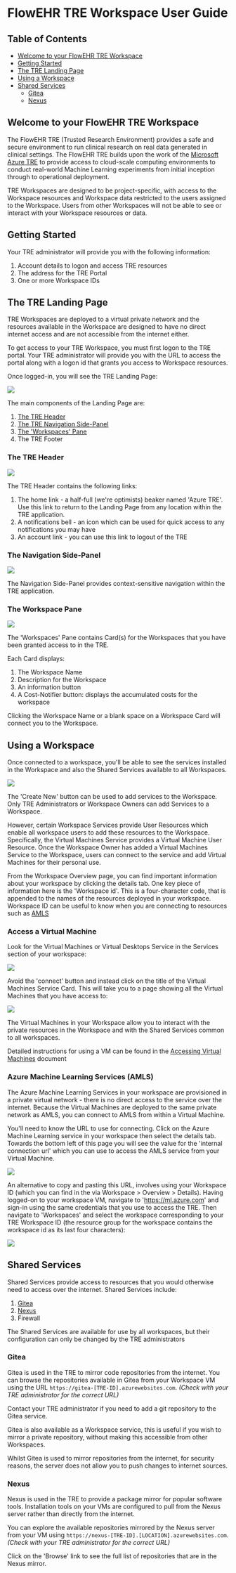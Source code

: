 # FlowEHR TRE Workspace User Guide

## Table of Contents

- [Welcome to your FlowEHR TRE Workspace](#welcome-to-your-flowehr-tre-workspace)
- [Getting Started](#getting-started)
- [The TRE Landing Page](#the-tre-landing-page)
- [Using a Workspace](#using-a-workspace)
- [Shared Services](#shared-services)
    - [Gitea](#gitea)
    - [Nexus](#nexus)

## Welcome to your FlowEHR TRE Workspace

The FlowEHR TRE (Trusted Research Environment) provides a safe and secure
environment to run clinical research on real data generated in
clinical settings. The FlowEHR TRE builds upon the work of the
[Microsoft Azure TRE](https://github.com/microsoft/AzureTRE) to provide
access to cloud-scale computing environments to conduct
real-world Machine Learning experiments from initial inception through
to operational deployment.

TRE Workspaces are designed to be project-specific, with access to the Workspace
resources and Workspace data restricted to the users assigned to the Workspace.
Users from other Workspaces will not be able to see or interact with your
Workspace resources or data.

## Getting Started

Your TRE administrator will provide you with the following information:
1) Account details to logon and access TRE resources
2) The address for the TRE Portal
3) One or more Workspace IDs


## The TRE Landing Page

TRE Workspaces are deployed to a virtual private network and the resources
available in the Workspace are designed to have no direct internet access and
are not accessible from the internet either.

To get access to your TRE Workspace, you must first logon to the TRE portal.
Your TRE administrator will provide you with the URL to access the portal along
with a logon id that grants you access to Workspace resources.

Once logged-in, you will see the TRE Landing Page:

![](assets/tre-landing-page.png)

The main components of the Landing Page are:

1. [The TRE Header](#the-tre-header)
2. [The TRE Navigation Side-Panel](#the-navigation-side-panel)
3. [The 'Workspaces' Pane](#the-workspace-pane)
4. The TRE Footer

### The TRE Header

![](assets/tre-header.png)

The TRE Header contains the following links:

1. The home link - a half-full (we're optimists) beaker named 'Azure TRE'. Use this link to return to the Landing Page from any location within the TRE application. 
2. A notifications bell - an icon which can be used for quick access to any notifications you may have
3. An account link - you can use this link to logout of the TRE 

### The Navigation Side-Panel

![](assets/side-panel.png)

The Navigation Side-Panel provides context-sensitive navigation within the TRE application. 

### The Workspace Pane

![](assets/workspace-pane.png)

The 'Workspaces' Pane contains Card(s) for the Workspaces that you have been granted access to in the TRE.

Each Card displays:

1. The Workspace Name
2. Description for the Workspace
3. An information button
4. A Cost-Notifier button: displays the accumulated costs for the workspace

Clicking the Workspace Name or a blank space on a Workspace Card will connect you to the Workspace. 


## Using a Workspace

Once connected to a workspace, you'll be able to see the services installed in
the Workspace and also the Shared Services available to all Workspaces.

![](assets/workspace-services.png)

The 'Create New' button can be used to add services to the Workspace. 
Only TRE Administrators or Workspace Owners can add Services to a Workspace.

However, certain Workspace Services provide User Resources which enable all
workspace users to add these resources to the Workspace. Specifically,
the Virtual Machines Service provides a Virtual Machine User Resource. Once
the Workspace Owner has added a Virtual Machines Service to the Workspace,
users can connect to the service and add Virtual Machines for their personal
use.

From the Workspace Overview page, you can find important information about your
workspace by clicking the details tab. One key piece of information here is the 
'Workspace id'. This is a four-character code, that is appended to the names of 
the resources deployed in your workspace. Workspace ID can be useful to know when
you are connecting to resources such as [AMLS](#azure-machine-learning-services-amls)

### Access a Virtual Machine

Look for the Virtual Machines or Virtual Desktops Service in the Services 
section of your workspace:

![](assets/vm-service.png)

Avoid the 'connect' button and instead click on the title of the Virtual Machines
Service Card. This will take you to a page showing all the Virtual Machines that
you have access to: 

![](assets/vm-resources.png)

The Virtual Machines in your Workspace
allow you to interact with the private resources in the Workspace
and with the Shared Services common to all workspaces.

Detailed instructions for using a VM can be found in the
[Accessing Virtual Machines](accessing_virtual_machines.md) document

### Azure Machine Learning Services (AMLS)

The Azure Machine Learning Services in your workspace are provisioned in 
a private virtual network - there is no direct access to the service over 
the internet. Because the Virtual Machines are deployed to the same private
network as AMLS, you can connect to AMLS from within a Virtual Machine.

You'll need to know the URL to use for connecting. Click on the Azure Machine
Learning service in your workspace then select the details tab. Towards the 
bottom left of this page you will see the value for the 'internal connection
url' which you can use to access the AMLS service from your Virtual Machine. 

![](assets/amls-url.png)

An alternative to copy and pasting this URL, involves using your Workspace ID 
(which you can find in the via Workspace > Overview > Details). Having
logged-on to your workspace VM, navigate to 'https://ml.azure.com' and 
sign-in using the same credentials that you use to access the TRE. Then 
navigate to 'Workspaces' and select the workspace corresponding to your TRE 
Workspace ID (the resource group for the workspace contains the workspace id 
as its last four characters):

![](assets/aml-workspace.png)



## Shared Services

Shared Services provide access to resources that you would otherwise
need to access over the internet. Shared Services include:

1. [Gitea](#gitea)
2. [Nexus](#nexus)
3. Firewall

The Shared Services are available for use by all workspaces, but their
configuration can only be changed by the TRE administrators

### Gitea

Gitea is used in the TRE to mirror code repositories from the internet.
You can browse the repositories available in Gitea from your Workspace
VM using the URL ```https://gitea-[TRE-ID].azurewebsites.com```.
*(Check with your TRE administrator for the correct URL)*

Contact your TRE administrator if you need to add a git repository to
the Gitea service.

Gitea is also available as a Workspace service, this is useful if you
wish to mirror a private repository, without making this accessible
from other Workspaces.

Whilst Gitea is used to mirror repositories from the internet, for
security reasons, the server does not allow you to push changes to
internet sources.

### Nexus

Nexus is used in the TRE to provide a package mirror for popular
software tools. Installation tools on your VMs are configured to
pull from the Nexus server rather than directly from the internet.

You can explore the available repositories mirrored by the Nexus
server from your VM using
```https://nexus-[TRE-ID].[LOCATION].azurewebsites.com```.
*(Check with your TRE administrator for the correct URL)*

Click on the 'Browse' link to see the full list of repositories
that are in the Nexus mirror.
